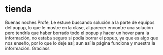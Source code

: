 # tienda
Buenas noches Profe,
Le estuve buscando solución a la parte de equipos del popup, lo que le mostre en la clase, al parecer encontre una solución pero tendría que haber borrado todo el popup y hacer un hover para la información,
no estaba seguro si podía borrar el popup, ya que es algo que nos enseño, por lo que lo deje así; aun así la página funciona y muestra la información. Graciass
